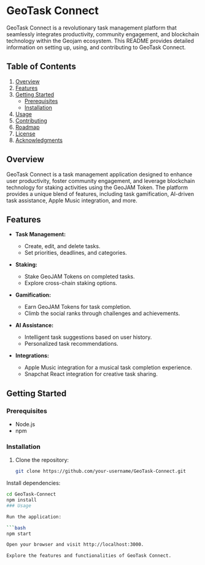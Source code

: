 # GeoTask Connect

GeoTask Connect is a revolutionary task management platform that seamlessly integrates productivity, community engagement, and blockchain technology within the Geojam ecosystem. This README provides detailed information on setting up, using, and contributing to GeoTask Connect.

## Table of Contents
1. [Overview](#overview)
2. [Features](#features)
3. [Getting Started](#getting-started)
    - [Prerequisites](#prerequisites)
    - [Installation](#installation)
4. [Usage](#usage)
5. [Contributing](#contributing)
6. [Roadmap](#roadmap)
7. [License](#license)
8. [Acknowledgments](#acknowledgments)

## Overview
GeoTask Connect is a task management application designed to enhance user productivity, foster community engagement, and leverage blockchain technology for staking activities using the GeoJAM Token. The platform provides a unique blend of features, including task gamification, AI-driven task assistance, Apple Music integration, and more.

## Features
- **Task Management:**
  - Create, edit, and delete tasks.
  - Set priorities, deadlines, and categories.

- **Staking:**
  - Stake GeoJAM Tokens on completed tasks.
  - Explore cross-chain staking options.

- **Gamification:**
  - Earn GeoJAM Tokens for task completion.
  - Climb the social ranks through challenges and achievements.

- **AI Assistance:**
  - Intelligent task suggestions based on user history.
  - Personalized task recommendations.

- **Integrations:**
  - Apple Music integration for a musical task completion experience.
  - Snapchat React integration for creative task sharing.

## Getting Started
### Prerequisites
- Node.js
- npm

### Installation
1. Clone the repository:
   ```bash
   git clone https://github.com/your-username/GeoTask-Connect.git
Install dependencies:
```bash
cd GeoTask-Connect
npm install
### Usage

Run the application:

```bash
npm start

Open your browser and visit http://localhost:3000.

Explore the features and functionalities of GeoTask Connect.

